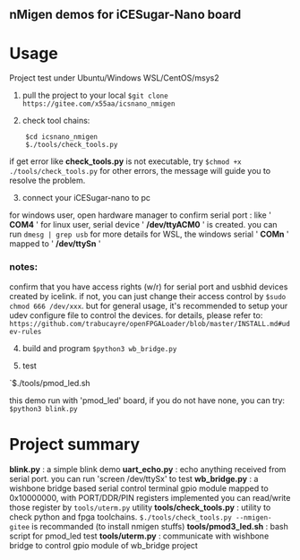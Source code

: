 nMigen demos for iCESugar-Nano board
-------------------------------------
# Usage
Project test under Ubuntu/Windows WSL/CentOS/msys2
1. pull the project to your local
    `$git clone https://gitee.com/x55aa/icsnano_nmigen`

2. check tool chains:
```
    $cd icsnano_nmigen
    $./tools/check_tools.py
```

if get error like **check_tools.py**  is not executable, try `$chmod +x ./tools/check_tools.py`
for other errors, the message will guide you to resolve the problem.

3. connect your iCESugar-nano to pc

for windows user, open hardware manager to confirm serial port : like ' **COM4** '
for linux user, serial device ' **/dev/ttyACM0** ' is created. you can run `dmesg | grep usb` for more details
for WSL, the windows serial ' **COMn** ' mapped to ' **/dev/ttySn** '

### notes:

confirm that you have access rights (w/r) for serial port and usbhid devices created by icelink.
if not, you can just change their access control by `$sudo chmod 666 /dev/xxx`.
but for general usage, it's recommended to setup your udev configure file to control the devices.
for details, please refer to:
    `https://github.com/trabucayre/openFPGALoader/blob/master/INSTALL.md#udev-rules`

4. build and program
    `$python3 wb_bridge.py`

5. test

`$./tools/pmod_led.sh

this demo run with 'pmod_led' board, if you do not have none, you can try:
    `$python3 blink.py`

# Project summary

   **blink.py** : a simple blink demo
   **uart_echo.py** : echo anything received from serial port. you can run 'screen /dev/ttySx' to test
   **wb_bridge.py** : a wishbone bridge based serial control terminal
	    gpio module mapped to 0x10000000, with PORT/DDR/PIN registers implemented
	    you can read/write those register by `tools/uterm.py` utility
   **tools/check_tools.py** : utility to check python and fpga toolchains. 
	    `$./tools/check_tools.py --nmigen-gitee` is recommanded (to install nmigen stuffs)
   **tools/pmod3_led.sh** : bash script for pmod_led test
   **tools/uterm.py** : communicate with wishbone bridge to control gpio module of wb_bridge project
